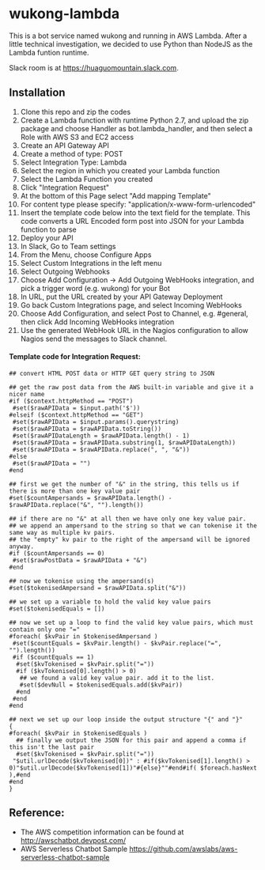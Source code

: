 # wukong-lambda

This is a bot service named wukong and running in AWS Lambda. After a little technical investigation, we decided to use Python than NodeJS as the Lambda funtion runtime.


Slack room is at https://huaguomountain.slack.com.

## Installation
1. Clone this repo and zip the codes
2. Create a Lambda function with runtime Python 2.7, and upload the zip package and choose Handler as bot.lambda_handler, and then select a Role with AWS S3 and EC2 access
3. Create an API Gateway API
4. Create a method of type: POST
5. Select Integration Type: Lambda
6. Select the region in which you created your Lambda function
7. Select the Lambda Function you created
8. Click "Integration Request"
9. At the bottom of this Page select "Add mapping Template"
10. For content type please specify: "application/x-www-form-urlencoded"
11. Insert the template code below into the text field for the template. This code converts a URL Encoded form post into JSON for your Lambda function to parse
12. Deploy your API
13. In Slack, Go to Team settings
14. From the Menu, choose Configure Apps
15. Select Custom Integrations in the left menu
16. Select Outgoing Webhooks
17. Choose Add Configuration -> Add Outgoing WebHooks integration, and pick a trigger word (e.g. wukong) for your Bot
18. In URL, put the URL created by your API Gateway Deployment
19. Go back Custom Integrations page, and select Incoming WebHooks
20. Choose Add Configuration, and select Post to Channel, e.g. #general, then click Add Incoming WebHooks integration
21. Use the generated WebHook URL in the Nagios configuration to allow Nagios send the messages to Slack channel. 

#### Template code for Integration Request:
```
## convert HTML POST data or HTTP GET query string to JSON
 
## get the raw post data from the AWS built-in variable and give it a nicer name
#if ($context.httpMethod == "POST")
 #set($rawAPIData = $input.path('$'))
#elseif ($context.httpMethod == "GET")
 #set($rawAPIData = $input.params().querystring)
 #set($rawAPIData = $rawAPIData.toString())
 #set($rawAPIDataLength = $rawAPIData.length() - 1)
 #set($rawAPIData = $rawAPIData.substring(1, $rawAPIDataLength))
 #set($rawAPIData = $rawAPIData.replace(", ", "&"))
#else
 #set($rawAPIData = "")
#end
 
## first we get the number of "&" in the string, this tells us if there is more than one key value pair
#set($countAmpersands = $rawAPIData.length() - $rawAPIData.replace("&", "").length())
 
## if there are no "&" at all then we have only one key value pair.
## we append an ampersand to the string so that we can tokenise it the same way as multiple kv pairs.
## the "empty" kv pair to the right of the ampersand will be ignored anyway.
#if ($countAmpersands == 0)
 #set($rawPostData = $rawAPIData + "&")
#end
 
## now we tokenise using the ampersand(s)
#set($tokenisedAmpersand = $rawAPIData.split("&"))
 
## we set up a variable to hold the valid key value pairs
#set($tokenisedEquals = [])
 
## now we set up a loop to find the valid key value pairs, which must contain only one "="
#foreach( $kvPair in $tokenisedAmpersand )
 #set($countEquals = $kvPair.length() - $kvPair.replace("=", "").length())
 #if ($countEquals == 1)
  #set($kvTokenised = $kvPair.split("="))
  #if ($kvTokenised[0].length() > 0)
   ## we found a valid key value pair. add it to the list.
   #set($devNull = $tokenisedEquals.add($kvPair))
  #end
 #end
#end
 
## next we set up our loop inside the output structure "{" and "}"
{
#foreach( $kvPair in $tokenisedEquals )
  ## finally we output the JSON for this pair and append a comma if this isn't the last pair
  #set($kvTokenised = $kvPair.split("="))
 "$util.urlDecode($kvTokenised[0])" : #if($kvTokenised[1].length() > 0)"$util.urlDecode($kvTokenised[1])"#{else}""#end#if( $foreach.hasNext ),#end
#end
}
```

## Reference:
* The AWS competition information can be found at http://awschatbot.devpost.com/
* AWS Serverless Chatbot Sample https://github.com/awslabs/aws-serverless-chatbot-sample
